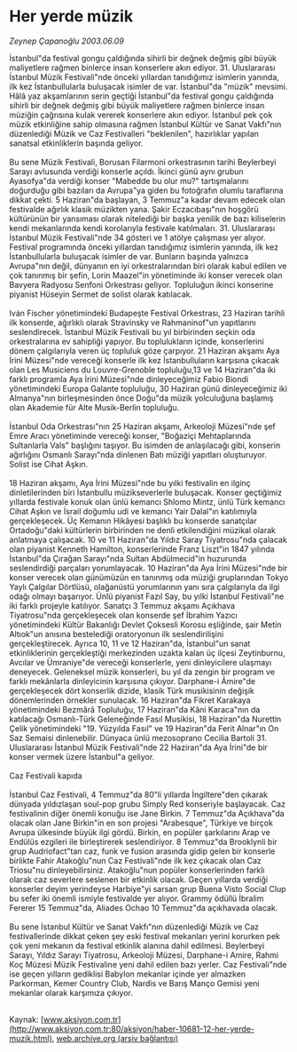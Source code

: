# Her yerde müzik

*Zeynep Çapanoğlu 2003.06.09*

<font class="agenda2NewsSpot">
 İstanbul"da festival gongu çaldığında sihirli bir değnek değmiş gibi büyük maliyetlere rağmen binlerce insan konserlere akın ediyor. 31. Uluslararası İstanbul Müzik Festivali"nde önceki yıllardan tanıdığımız isimlerin yanında, ilk kez İstanbullularla buluşacak isimler de var.
</font>
<font class="newsDetail">
 İstanbul"da "müzik" mevsimi. Hâlâ yaz akşamlarının serin geçtiği İstanbul"da festival gongu çaldığında sihirli bir değnek değmiş gibi büyük maliyetlere rağmen binlerce insan müziğin çağrısına kulak vererek konserlere akın ediyor. İstanbul pek çok müzik etkinliğine sahip olmasına rağmen İstanbul Kültür ve Sanat Vakfı"nın düzenlediği Müzik ve Caz Festivalleri "beklenilen", hazırlıklar yapılan sanatsal etkinliklerin başında geliyor.
 <br>
  <br/>
  Bu sene Müzik Festivali, Borusan Filarmoni orkestrasının tarihi Beylerbeyi Sarayı avlusunda verdiği konserle açıldı. İkinci günü aynı grubun Ayasofya"da verdiği konser "Mabedde bu olur mu?" tartışmalarını doğurduğu gibi bazıları da Avrupa"ya giden bu fotoğrafın olumlu taraflarına dikkat çekti. 5 Haziran"da başlayan, 3 Temmuz"a kadar devam edecek olan festivalde ağırlık klasik müzikten yana. Şakir Eczacıbaşı"nın hoşgörü kültürünün bir yansıması olarak nitelediği bir başka yenilik de bazı kiliselerin kendi mekanlarında kendi korolarıyla festivale katılmaları.  31. Uluslararası İstanbul Müzik Festivali"nde 34 gösteri ve 1 atölye çalışması yer alıyor. Festival programında önceki yıllardan tanıdığımız isimlerin yanında, ilk kez İstanbullularla buluşacak isimler de var. Bunların başında yalnızca Avrupa"nın değil, dünyanın en iyi orkestralarından biri olarak kabul edilen ve çok tanınmış bir şefin, Lorin Maazel"in yönetiminde iki konser verecek olan Bavyera Radyosu Senfoni Orkestrası geliyor. Topluluğun ikinci konserine piyanist Hüseyin Sermet de solist olarak katılacak.
  <br/>
  <br/>
  Iván Fischer yönetimindeki Budapeşte Festival Orkestrası, 23 Haziran tarihli ilk konserde, ağırlıklı olarak Stravinsky ve Rahmaninof"un yapıtlarını seslendirecek. İstanbul Müzik Festivali bu yıl birbirinden seçkin oda orkestralarına ev sahipliği yapıyor. Bu toplulukların içinde, konserlerini dönem çalgılarıyla veren üç topluluk göze çarpıyor. 21 Haziran akşamı Aya İrini Müzesi"nde vereceği konserle ilk kez İstanbulluların karşısına çıkacak olan Les Musiciens du Louvre-Grenoble topluluğu,13 ve 14 Haziran"da iki farklı programla Aya İrini Müzesi"nde dinleyeceğimiz Fabio Biondi yönetimindeki Europa Galante topluluğu, 30 Haziran günü dinleyeceğimiz iki Almanya"nın birleşmesinden önce Doğu"da müzik yolculuğuna başlamış olan Akademie für Alte Musik-Berlin topluluğu.
  <br/>
  <br/>
  İstanbul Oda Orkestrası"nın 25 Haziran akşamı, Arkeoloji Müzesi"nde şef Emre Aracı yönetiminde vereceği konser, "Boğaziçi Mehtaplarında Sultanlarla Vals" başlığını taşıyor. Bu isimden de anlaşılacağı gibi, konserin ağırlığını Osmanlı Sarayı"nda dinlenen Batı müziği yapıtları oluşturuyor. Solist ise Cihat Aşkın.
  <br/>
  <br/>
  18 Haziran akşamı, Aya İrini Müzesi"nde bu yılki festivalin en ilginç dinletilerinden biri İstanbullu müzikseverlerle buluşacak. Konser geçtiğimiz yıllarda festivale konuk olan ünlü kemancı Shlomo Mintz, ünlü Türk kemancı Cihat Aşkın ve İsrail doğumlu udi ve kemancı Yair Dalal"ın katılımıyla gerçekleşecek. Üç Kemanın Hikâyesi başlıklı bu konserde sanatçılar Ortadoğu"daki kültürlerin birbirinden ne denli etkilendiğini müzikal olarak anlatmaya çalışacak. 10 ve 11 Haziran"da Yıldız Saray Tiyatrosu"nda çalacak olan piyanist Kenneth Hamilton, konserlerinde Franz Liszt"in 1847 yılında İstanbul"da Çırağan Sarayı"nda Sultan Abdülmecid"in huzurunda seslendirdiği parçaları yorumlayacak. 10 Haziran"da Aya İrini Müzesi"nde bir konser verecek olan günümüzün en tanınmış oda müziği gruplarından Tokyo Yaylı Çalgılar Dörtlüsü, olağanüstü yorumlarının yanı sıra çalgılarıyla da ilgi odağı olmayı başarıyor. Ünlü piyanist Fazıl Say, bu yılki İstanbul Festivali"ne iki farklı projeyle katılıyor. Sanatçı 3 Temmuz akşamı Açıkhava Tiyatrosu"nda gerçekleşecek olan konserde şef İbrahim Yazıcı yönetimindeki Kültür Bakanlığı Devlet Çoksesli Korosu eşliğinde, şair Metin Altıok"un anısına bestelediği oratoryonun ilk seslendirilişini gerçekleştirecek. Ayrıca 10, 11 ve 12 Haziran"da, İstanbul"un sanat etkinliklerinin gerçekleştiği merkezinden uzakta kalan üç ilçesi Zeytinburnu, Avcılar ve Ümraniye"de vereceği konserlerle, yeni dinleyicilere ulaşmayı deneyecek. Geleneksel müzik konserleri, bu yıl da zengin bir program ve farklı mekânlarla dinleyicinin karşısına çıkıyor. Darphane-i Âmire"de gerçekleşecek dört konserlik dizide, klasik Türk musikisinin değişik dönemlerinden örnekler sunulacak. 16 Haziran"da Fikret Karakaya yönetimindeki Bezmârâ Topluluğu, 17 Haziran"da Kâni Karaca"nın da katılacağı Osmanlı-Türk Geleneğinde Fasıl Musikisi, 18 Haziran"da Nurettin Çelik yönetimindeki "19. Yüzyılda Fasıl" ve 19 Haziran"da Ferit Alnar"ın On Saz Semaisi dinlenebilir. Dünyaca ünlü mezosoprano Cecilia Bartoli 31. Uluslararası İstanbul Müzik Festivali"nde 22 Haziran"da Aya İrini"de bir konser vermek üzere İstanbul"a geliyor.
  <br/>
  <br/>
  Caz Festivali kapıda
  <br/>
  <br/>
  İstanbul Caz Festivali, 4 Temmuz"da 80"li yıllarda İngiltere"den çıkarak dünyada yıldızlaşan soul-pop grubu Simply Red konseriyle başlayacak. Caz festivalinin diğer önemli konuğu ise Jane Birkin. 7 Temmuz"da Açıkhava"da olacak olan Jane Birkin"in en son projesi "Arabesque", Türkiye ve birçok Avrupa ülkesinde büyük ilgi gördü. Birkin, en popüler şarkılarını Arap ve Endülüs ezgileri ile birleştirerek seslendiriyor. 8 Temmuz"da Brooklynli bir grup Audriofact"tan caz, funk ve fusion arasında gidip gelen bir konserle birlikte Fahir Atakoğlu"nun Caz Festivali"nde ilk kez çıkacak olan Caz Triosu"nu dinleyebilirsiniz. Atakoğlu"nun popüler konserlerinden farklı olarak caz severlere seslenen bir etkinlik olacak. Geçen yıllarda verdiği konserler deyim yerindeyse Harbiye"yi sarsan grup Buena Visto Social Clup bu sefer iki önemli ismiyle festivalde yer alıyor. Grammy ödüllü İbralim Fererer 15 Temmuz"da, Aliades Ochao 10 Temmuz"da açıkhavada olacak.
  <br/>
  <br/>
  Bu sene İstanbul Kültür ve Sanat Vakfı"nın düzenlediği Müzik ve Caz festivallerinde dikkat çeken şey eski festival mekanları yerini korurken pek çok yeni mekanın da festival etkinlik alanına dahil edilmesi. Beylerbeyi Sarayı, Yıldız Sarayı Tiyatrosu, Arkeoloji Müzesi, Darphane-i Amire, Rahmi Koç Müzesi Müzik Festivaline yeni dahil edilen bazı yerler. Caz Festivali"nde ise geçen yılların gediklisi Babylon mekanlar içinde yer almazken Parkorman, Kemer Country Club, Nardis ve Barış Manço Gemisi yeni mekanlar olarak karşımıza çıkıyor.
  <br/>
 </br>
</font>

Kaynak: [www.aksiyon.com.tr](http://www.aksiyon.com.tr:80/aksiyon/haber-10681-12-her-yerde-muzik.html), [web.archive.org (arşiv bağlantısı)](http://web.archive.org/web/20120106134724/http://www.aksiyon.com.tr:80/aksiyon/haber-10681-12-her-yerde-muzik.html)
